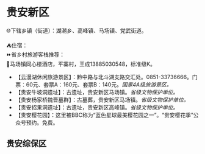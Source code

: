 # 贵安新区  
🌐下辖乡镇（街道）：湖潮乡、高峰镇、马场镇、党武街道。  
  
⛺住宿：  
⏩省乡村旅游客栈推荐：  
🔸马场镇同心楼酒店，平寨村，王成13885030548，标准级K。  
  
* 【云漫湖休闲旅游景区】：黔中路与北斗湖支路交汇处。0851-33736666。门票：60元、套票A：160元、套票B：140元。*国家4A级旅游景区。*  
* 【贵安牛坡洞遗址】：古遗址，贵安新区马场镇。*省级文物保护单位。*  
* 【贵安杨家桥魏晋墓群】：古墓葬，贵安新区马场镇。*省级文物保护单位。*  
* 【贵安招果洞遗址】：古遗址，贵安新区高峰镇。*省级文物保护单位。*  
* 【贵安樱花园】：这里被BBC称为“蓝色星球最美樱花园之一”。“贵安樱花季”公众号预约。免费。
  
## 贵安综保区